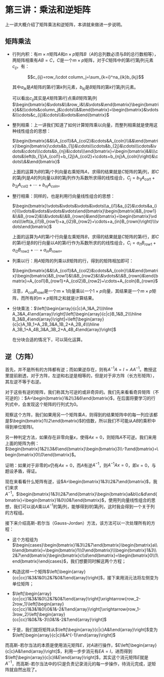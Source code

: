 
# 第三讲：乘法和逆矩阵

上一讲大概介绍了矩阵乘法和逆矩阵，本讲就来做进一步说明。

## 矩阵乘法

* 行列内积：有$m\times n$矩阵$A$和$n\times p$矩阵$B$（$A$的总列数必须与$B$的总行数相等），两矩阵相乘有$AB=C$，$C$是一个$m\times p$矩阵，对于$C$矩阵中的第$i$行第$j$列元素$c_{ij}$，有：

    $$c_{ij}=row_i\cdot column_j=\sum_{k=i}^na_{ik}b_{kj}$$

    其中$a_{ik}$是$A$矩阵的第$i$行第$k$列元素，$b_{kj}$是$B$矩阵的第$k$行第$j$列元素。

    可以看出$c_{ij}$其实是$A$矩阵第$i$行点乘$B$矩阵第$j$列 $\begin{bmatrix}&\vdots&\\&row_i&\\&\vdots&\end{bmatrix}\begin{bmatrix}&&\\\cdots&column_j&\cdots\\&&\end{bmatrix}=\begin{bmatrix}&\vdots&\\\cdots&c_{ij}&\cdots\\&\vdots&\end{bmatrix}$

* 整列相乘：上一讲我们知道了如何计算矩阵乘以向量，而整列相乘就是使用这种线性组合的思想：

    $\begin{bmatrix}&&\\A_{col1}&A_{col2}&\cdots&A_{coln}\\&&\end{bmatrix}\begin{bmatrix}\cdots&b_{1j}&\cdots\\\cdots&b_{2j}&\cdots\\\cdots&\vdots&\cdots\\\cdots&b_{nj}&\cdots\\\end{bmatrix}=\begin{bmatrix}&&\\\cdots&\left(b_{1j}A_{col1}+b_{2j}A_{col2}+\cdots+b_{nj}A_{coln}\right)&\cdots\\&&\end{bmatrix}$
    
    上面的运算为$B$的第$j$个列向量右乘矩阵$A$，求得的结果就是$C$矩阵的第$j$列，即$C$的第$j$列是$A$的列向量以$B$的第$j$列作为系数所求得的线性组合，$C_j=b_{1j}A_{col1}+b_{2j}A_{col2}+\cdots+b_{nj}A_{coln}$。

* 整行相乘：同样的，也是利用行向量线性组合的思想：
    
    $\begin{bmatrix}\vdots&\vdots&\vdots&\vdots\\a_{i1}&a_{i2}&\cdots&a_{in}\\\vdots&\vdots&\vdots&\vdots\end{bmatrix}\begin{bmatrix}&B_{row1}&\\&B_{row2}&\\&\vdots&\\&B_{rown}&\end{bmatrix}=\begin{bmatrix}\vdots\\\left(a_{i1}B_{row1}+a_{i2}B_{row2}+\cdots+a_{in}B_{rown}\right)\\\vdots\end{bmatrix}$
    
    上面的运算为$A$的第$i$个行向量左乘矩阵$B$，求得的结果就是$C$矩阵的第$i$行，即$C$的第$i$行是$B$的行向量以$A$的第$i$行作为系数所求的的线性组合，$C_i=a_{i1}B_{row1}+a_{i2}B_{row2}+\cdots+a_{in}B_{rown}$。

* 列乘以行：用$A$矩阵的列乘以$B$矩阵的行，得到的矩阵相加即可：
    
    $\begin{bmatrix}&&\\A_{col1}&A_{col2}&\cdots&A_{coln}\\&&\end{bmatrix}\begin{bmatrix}&B_{row1}&\\&B_{row2}&\\&\vdots&\\&B_{rown}&\end{bmatrix}=A_{col1}B_{row1}+A_{col2}B_{row2}+\cdots+A_{coln}B_{rown}$
    
    注意，$A_{coli}B_{rowi}$是一个$m\times 1$向量乘以一个$1\times p$向量，其结果是一个$m\times p$矩阵，而所有的$m\times p$矩阵之和就是计算结果。

* 分块乘法：$\left[\begin{array}{c|c}A_1&A_2\\\hline A_3&A_4\end{array}\right]\left[\begin{array}{c|c}B_1&B_2\\\hline B_3&B_4\end{array}\right]=\left[\begin{array}{c|c}A_1B_1+A_2B_3&A_1B_2+A_2B_4\\\hline A_3B_1+A_4B_3&A_3B_2+A_4B_4\end{array}\right]$

    在分块合适的情况下，可以简化运算。

## 逆（方阵）

首先，并不是所有的方阵都有逆；而如果逆存在，则有$A^{-1}A=I=AA^{-1}$。教授这里提前剧透，对于方阵，左逆和右逆是相等的，但是对于非方阵（长方形矩阵），其左逆不等于右逆。

对于这些有逆的矩阵，我们称其为可逆的或非奇异的。我们先来看看奇异矩阵（不可逆的）：$A=\begin{bmatrix}1&2\\3&6\end{bmatrix}$，在后面将要学习的行列式中，会发现这个矩阵的行列式为$0$。

观察这个方阵，我们如果用另一个矩阵乘$A$，则得到的结果矩阵中的每一列应该都是$\begin{bmatrix}1\\2\end{bmatrix}$的倍数，所以我们不可能从$AB$的乘积中得到单位矩阵$I$。

另一种判定方法，如果存在非零向量$x$，使得$Ax=0$，则矩阵$A$不可逆。我们来用上面的矩阵为例：$\begin{bmatrix}1&2\\3&6\end{bmatrix}\begin{bmatrix}3\\-1\end{bmatrix}=\begin{bmatrix}0\\0\end{bmatrix}$。

证明：如果对于非零的$x$仍有$Ax=0$，而$A$有逆$A^{-1}$，则$A^{-1}Ax=0$，即$x=0$，与题设矛盾，得证。

现在来看看什么矩阵有逆，设$A=\begin{bmatrix}1&3\\2&7\end{bmatrix}$，我们来求$A^{-1}$。$\begin{bmatrix}1&3\\2&7\end{bmatrix}\begin{bmatrix}a&b\\c&d\end{bmatrix}=\begin{bmatrix}1&0\\0&1\end{bmatrix}$，使用列向量线性组合的思想，我们可以说$A$乘以$A^{-1}$的第$j$列，能够得到$I$的第$j$列，这时我会得到一个关于列的方程组。

接下来介绍高斯-若尔当（Gauss-Jordan）方法，该方法可以一次处理所有的方程：

* 这个方程组为$\begin{cases}\begin{bmatrix}1&3\\2&7\end{bmatrix}\begin{bmatrix}a\\b\end{bmatrix}=\begin{bmatrix}1\\0\end{bmatrix}\\\begin{bmatrix}1&3\\2&7\end{bmatrix}\begin{bmatrix}c\\d\end{bmatrix}=\begin{bmatrix}0\\1\end{bmatrix}\end{cases}$，我们想要同时解这两个方程；

* 构造这样一个矩阵$\left[\begin{array}{cc|cc}1&3&1&0\\2&7&0&1\end{array}\right]$，接下来用消元法将左侧变为单位矩阵；
* $\left[\begin{array}{cc|cc}1&3&1&0\\2&7&0&1\end{array}\right]\xrightarrow{row_2-2row_1}\left[\begin{array}{cc|cc}1&3&1&0\\0&1&-2&1\end{array}\right]\xrightarrow{row_1-3row_2}\left[\begin{array}{cc|cc}1&0&7&-3\\0&1&-2&1\end{array}\right]$
* 于是，我们就将矩阵从$\left[\begin{array}{c|c}A&I\end{array}\right]$变为$\left[\begin{array}{c|c}I&A^{-1}\end{array}\right]$

而高斯-若尔当法的本质是使用消元矩阵$E$，对$A$进行操作，$E\left[\begin{array}{c|c}A&I\end{array}\right]$，利用一步步消元有$EA=I$，进而得到$\left[\begin{array}{c|c}I&E\end{array}\right]$，其实这个消元矩阵$E$就是$A^{-1}$，而高斯-若尔当法中的$I$只是负责记录消元的每一步操作，待消元完成，逆矩阵就自然出现了。
